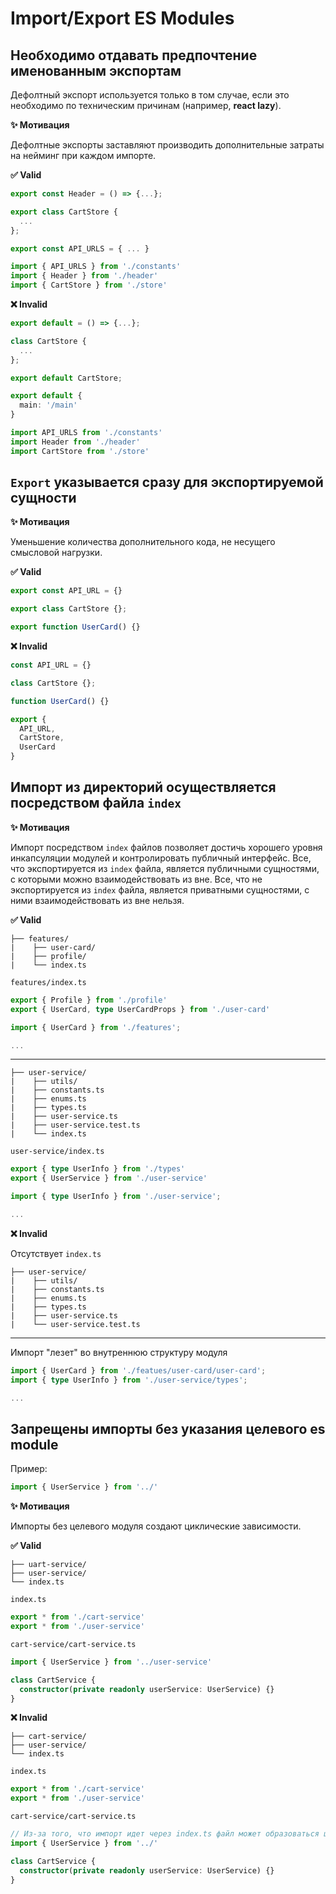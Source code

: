 # Import/Export ES Modules

## Необходимо отдавать предпочтение именованным экспортам

Дефолтный экспорт используется только в том случае, если это необходимо по техническим причинам (например, **react lazy**).

**✨ Мотивация**

Дефолтные экспорты заставляют производить дополнительные затраты на нейминг при каждом импорте.

**✅ Valid**

```ts
export const Header = () => {...};

export class CartStore {
  ...
};

export const API_URLS = { ... }
```

```ts
import { API_URLS } from './constants'
import { Header } from './header'
import { CartStore } from './store'
```

**❌ Invalid**

```ts
export default = () => {...};
```

```ts
class CartStore {
  ...
};

export default CartStore;
```

```ts
export default {
  main: '/main'
}
```

```ts
import API_URLS from './constants'
import Header from './header'
import CartStore from './store'
```

## `Export` указывается сразу для экспортируемой сущности

**✨ Мотивация**

Уменьшение количества дополнительного кода, не несущего смысловой нагрузки.

**✅ Valid**

```ts
export const API_URL = {}

export class CartStore {};

export function UserCard() {}
```

**❌ Invalid**

```ts
const API_URL = {}

class CartStore {};

function UserCard() {}

export {
  API_URL,
  CartStore,
  UserCard
}
```

## Импорт из директорий осуществляется посредством файла `index`

**✨ Мотивация**

Импорт посредством `index` файлов позволяет достичь хорошего уровня инкапсуляции модулей и контролировать публичный интерфейс.
Все, что экспортируется из `index` файла, является публичными сущностями, с которыми можно взаимодействовать из вне.
Все, что не экспортируется из `index` файла, является приватными сущностями, с ними взаимодействовать из вне нельзя.

**✅ Valid**

```
├── features/
|    ├── user-card/
|    ├── profile/
|    └── index.ts
```

```features/index.ts```

```ts
export { Profile } from './profile'
export { UserCard, type UserCardProps } from './user-card'
```

```ts
import { UserCard } from './features';

...
```

---

```
├── user-service/
|    ├── utils/
|    ├── constants.ts
|    ├── enums.ts
|    ├── types.ts
|    ├── user-service.ts
|    ├── user-service.test.ts
|    └── index.ts
```

```user-service/index.ts```

```ts
export { type UserInfo } from './types'
export { UserService } from './user-service'
```

```ts
import { type UserInfo } from './user-service';

...
```

**❌ Invalid**

Отсутствует `index.ts`

```
├── user-service/
|    ├── utils/
|    ├── constants.ts
|    ├── enums.ts
|    ├── types.ts
|    ├── user-service.ts
|    └── user-service.test.ts
```

---

Импорт "лезет" во внутреннюю структуру модуля

```ts
import { UserCard } from './featues/user-card/user-card';
import { type UserInfo } from './user-service/types';

...
```

## Запрещены импорты без указания целевого es module

Пример:

```ts
import { UserService } from '../'
```

**✨ Мотивация**

Импорты без целевого модуля создают циклические зависимости.

**✅ Valid**

```
├── uart-service/
├── user-service/
└── index.ts
```

```index.ts```

```ts
export * from './cart-service'
export * from './user-service'
```

```cart-service/cart-service.ts```

```ts
import { UserService } from '../user-service'

class CartService {
  constructor(private readonly userService: UserService) {}
}
```

**❌ Invalid**

```
├── cart-service/
├── user-service/
└── index.ts
```

```index.ts```

```ts
export * from './cart-service'
export * from './user-service'
```

```cart-service/cart-service.ts```

```ts
// Из-за того, что импорт идет через index.ts файл может образоваться циклическая зависимость
import { UserService } from '../'

class CartService {
  constructor(private readonly userService: UserService) {}
}
```
